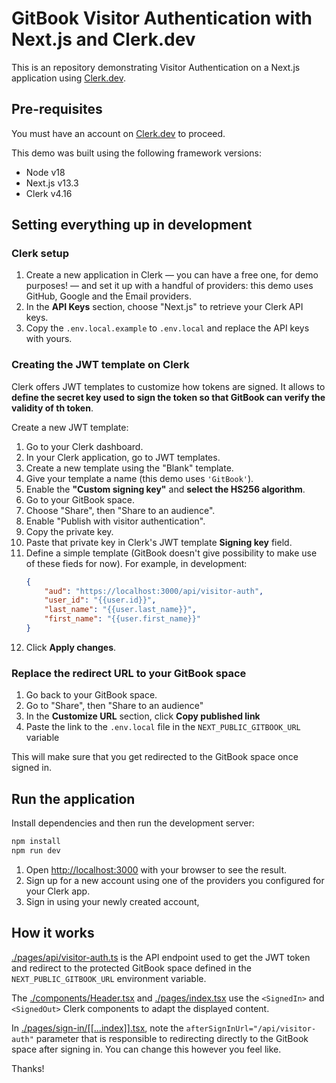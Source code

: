 GitBook Visitor Authentication with Next.js and Clerk.dev
====

This is an repository demonstrating Visitor Authentication on a Next.js application using [Clerk.dev](https://clerk.dev).

## Pre-requisites

You must have an account on [Clerk.dev](https://clerk.dev) to proceed.

This demo was built using the following framework versions:
* Node v18
* Next.js v13.3
* Clerk v4.16

## Setting everything up in development

### Clerk setup

1. Create a new application in Clerk — you can have a free one, for demo purposes! — and set it up with a handful of providers: this demo uses GitHub, Google and the Email providers.
2. In the **API Keys** section, choose "Next.js" to retrieve your Clerk API keys.
3. Copy the `.env.local.example` to `.env.local` and replace the API keys with yours.

### Creating the JWT template on Clerk

Clerk offers JWT templates to customize how tokens are signed. It allows to **define the secret key used to sign the token so that GitBook can verify the validity of th token**.

Create a new JWT template:
1. Go to your Clerk dashboard.
2. In your Clerk application, go to JWT templates.
3. Create a new template using the "Blank" template.
4. Give your template a name (this demo uses `'GitBook'`).
5. Enable the **"Custom signing key"** and **select the HS256 algorithm**.
6. Go to your GitBook space.
7. Choose "Share", then "Share to an audience".
8. Enable "Publish with visitor authentication".
9. Copy the private key.
10. Paste that private key in Clerk's JWT template **Signing key** field.
11. Define a simple template (GitBook doesn't give possibility to make use of these fieds for now). For example, in development: 
    ```json
    {
        "aud": "https://localhost:3000/api/visitor-auth",
        "user_id": "{{user.id}}",
        "last_name": "{{user.last_name}}",
        "first_name": "{{user.first_name}}"
    }
    ```
12. Click **Apply changes**.

### Replace the redirect URL to your GitBook space

1. Go back to your GitBook space.
2. Go to "Share", then "Share to an audience"
3. In the **Customize URL** section, click **Copy published link**
4. Paste the link to the `.env.local` file in the `NEXT_PUBLIC_GITBOOK_URL` variable

This will make sure that you get redirected to the GitBook space once signed in.

## Run the application

Install dependencies and then run the development server:

```bash
npm install
npm run dev
```

1. Open [http://localhost:3000](http://localhost:3000) with your browser to see the result.
2. Sign up for a new account using one of the providers you configured for your Clerk app.
3. Sign in using your newly created account, 

## How it works

[./pages/api/visitor-auth.ts](./pages/api/visitor-auth.ts) is the API endpoint used to get the JWT token and redirect to the protected GitBook space defined in the `NEXT_PUBLIC_GITBOOK_URL` environment variable.

The [./components/Header.tsx](./components/Header.tsx) and [./pages/index.tsx](./pages/index.tsx) use the `<SignedIn>` and `<SignedOut>` Clerk components to adapt the displayed content.

In [./pages/sign-in/[[...index]].tsx](./pages/sign-in/[[...index]].tsx), note the `afterSignInUrl="/api/visitor-auth"` parameter that is responsible to redirecting directly to the GitBook space after signing in. You can change this however you feel like.

Thanks!